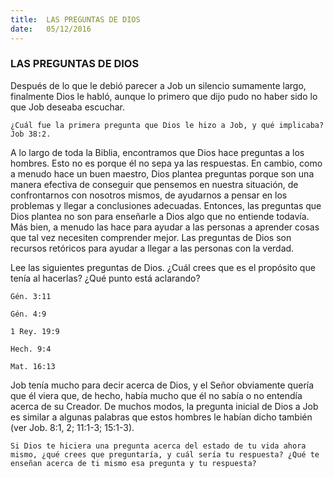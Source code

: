 ```yaml
---
title:  LAS PREGUNTAS DE DIOS
date:   05/12/2016
---
```


### LAS PREGUNTAS DE DIOS

Después de lo que le debió parecer a Job un silencio sumamente largo, finalmente Dios le habló, aunque lo primero que dijo pudo no haber sido lo que Job deseaba escuchar.

`¿Cuál fue la primera pregunta que Dios le hizo a Job, y qué implicaba? Job 38:2.`

A lo largo de toda la Biblia, encontramos que Dios hace preguntas a los hombres. Esto no es porque él no sepa ya las respuestas. En cambio, como a menudo hace un buen maestro, Dios plantea preguntas porque son una manera efectiva de conseguir que pensemos en nuestra situación, de confrontarnos con nosotros mismos, de ayudarnos a pensar en los problemas y llegar a conclusiones adecuadas. Entonces, las preguntas que Dios plantea no son para enseñarle a Dios algo que no entiende todavía. Más bien, a menudo las hace para ayudar a las personas a aprender cosas que tal vez necesiten comprender mejor. Las preguntas de Dios son recursos retóricos para ayudar a llegar a las personas con la verdad. 

Lee las siguientes preguntas de Dios. ¿Cuál crees que es el propósito que tenía al hacerlas? ¿Qué punto está aclarando?

`Gén. 3:11`

`Gén. 4:9`

`1 Rey. 19:9`

`Hech. 9:4` 

`Mat. 16:13`

Job tenía mucho para decir acerca de Dios, y el Señor obviamente quería que él viera que, de hecho, había mucho que él no sabía o no entendía acerca de su Creador. De muchos modos, la pregunta inicial de Dios a Job es similar a algunas palabras que estos hombres le habían dicho también (ver Job. 8:1, 2; 11:1-3; 15:1-3).

`Si Dios te hiciera una pregunta acerca del estado de tu vida ahora mismo, ¿qué crees que preguntaría, y cuál sería tu respuesta? ¿Qué te enseñan acerca de ti mismo esa pregunta y tu respuesta?`